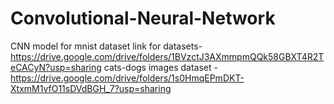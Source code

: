 # Convolutional-Neural-Network
CNN model for mnist dataset
link for datasets- https://drive.google.com/drive/folders/1BVzctJ3AXmmpmQQk58GBXT4R2TeCACyN?usp=sharing
cats-dogs images dataset - https://drive.google.com/drive/folders/1s0HmqEPmDKT-XtxmM1vfO11sDVdBGH_7?usp=sharing
